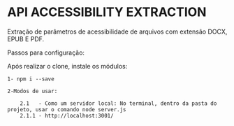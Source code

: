 # API ACCESSIBILITY EXTRACTION
Extração de parâmetros de acessibilidade de arquivos com extensão DOCX, EPUB E PDF.

Passos para configuração:

Após realizar o clone, instale os módulos: 

    1- npm i --save

    2-Modos de usar:

        2.1   - Como um servidor local: No terminal, dentro da pasta do projeto, usar o comando node server.js
        2.1.1 - http://localhost:3001/
     
